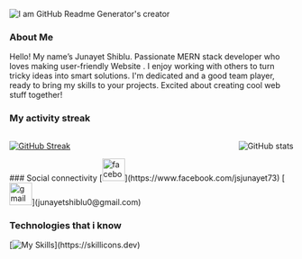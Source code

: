 ![I am GitHub Readme Generator's creator](https://i.ibb.co/vB3vqWK/Untitled-design-2.png)

### About Me
Hello! My name’s Junayet Shiblu. Passionate  MERN stack developer who loves making user-friendly Website . I enjoy working with others to turn tricky ideas into smart solutions. I'm dedicated and a good team player, ready to bring my skills to your projects.  Excited about creating cool web stuff together!
### My activity streak
<div style="display: flex; justify-content: space-between; align-items: center;">
  <a href="https://git.io/streak-stats">
    <img src="https://github-readme-streak-stats.herokuapp.com?user=jsjunayet&theme=monokai" alt="GitHub Streak" />
  </a> 
  
  ![GitHub stats](https://github-readme-stats.vercel.app/api?username=jsjunayet&show_icons=true)
</div>
### Social connectivity
[<img src='https://cdn.jsdelivr.net/npm/simple-icons@3.0.1/icons/facebook.svg' alt='facebook' height='40'>](https://www.facebook.com/jsjunayet73)  [<img src='https://cdn.jsdelivr.net/npm/simple-icons@3.0.1/icons/gmail.svg' alt='gmail' height='40'>](junayetshiblu0@gmail.com)  


### Technologies that i know
[![My Skills](https://skillicons.dev/icons?i=html,css,tailwind,js,mongodb,expressjs,react,nodejs,)](https://skillicons.dev)




